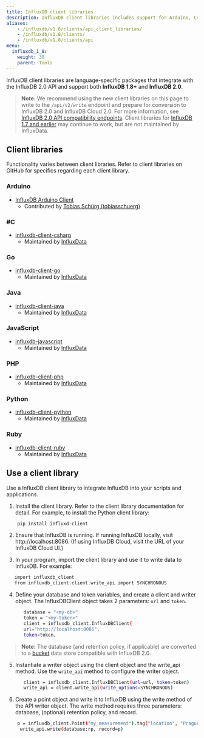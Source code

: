 ```yaml
---
title: InfluxDB client libraries
description: InfluxDB client libraries includes support for Arduino, C#, Go, Java, JavaScript, PHP, Python, and Ruby.
aliases:
    - /influxdb/v1.8/clients/api_client_libraries/
    - /influxdb/v1.8/clients/
    - /influxdb/v1.8/clients/api
menu:
  influxdb_1_8:
    weight: 30
    parent: Tools
---
```


InfluxDB client libraries are language-specific packages that integrate with the InfluxDB 2.0 API and support both **InfluxDB 1.8+** and **InfluxDB 2.0**.

>**Note:** We recommend using the new client libraries on this page to write to the `/api/v2/write` endpoint and prepare for conversion to InfluxDB 2.0 and InfluxDB Cloud 2.0. For more information, see [InfluxDB 2.0 API compatibility endpoints](/influxdb/v1.8/tools/api/#influxdb-2.0-compatibility-endpoints). Client libraries for [InfluxDB 1.7 and earlier](/influxdb/v1.7/tools/api_client_libraries/) may continue to work, but are not maintained by InfluxData.

## Client libraries

Functionality varies between client libraries. Refer to client libraries on GitHub for specifics regarding each client library.

### Arduino
- [InfluxDB Arduino Client](https://github.com/tobiasschuerg/InfluxDB-Client-for-Arduino)
  - Contributed by [Tobias Schürg (tobiasschuerg)](https://github.com/tobiasschuerg)

### #C
- [influxdb-client-csharp](https://github.com/influxdata/influxdb-client-csharp)
  - Maintained by [InfluxData](https://github.com/influxdata)

### Go

- [influxdb-client-go](https://github.com/influxdata/influxdb-client-go)
  - Maintained by [InfluxData](https://github.com/influxdata)

### Java

- [influxdb-client-java](https://github.com/influxdata/influxdb-client-java)
   - Maintained by [InfluxData](https://github.com/influxdata)

### JavaScript

* [influxdb-javascript](https://github.com/influxdata/influxdb-client-js)
   - Maintained by [InfluxData](https://github.com/influxdata)

### PHP

- [influxdb-client-php](https://github.com/influxdata/influxdb-client-php)
   - Maintained by [InfluxData](https://github.com/influxdata)

### Python

* [influxdb-client-python](https://github.com/influxdata/influxdb-client-python)
   - Maintained by [InfluxData](https://github.com/influxdata)

### Ruby

- [influxdb-client-ruby](https://github.com/influxdata/influxdb-client-ruby)
   - Maintained by [InfluxData](https://github.com/influxdata)

## Use a client library

Use a InfluxDB client library to integrate InfluxDB into your scripts and applications.

1. Install the client library. Refer to the client library documentation for detail. For example, to install the Python client library:

  ```sh
      pip install influxd-client
  ```

2. Ensure that InfluxDB is running. If running InfluxDB locally, visit http://localhost:8086. (If using InfluxDB Cloud, visit the URL of your InfluxDB Cloud UI.)

3. In your program, import the client library and use it to write data to InfluxDB. For example:

  ```sh
     import influxdb_client
     from influxdb_client.client.write_api import SYNCHRONOUS
  ```

4. Define your database and token variables, and create a client and writer object. The InfluxDBClient object takes 2 parameters: `url` and `token`.

   ```sh
      database = "<my-db>"
      token = "<my-token>"
      client = influxdb_client.InfluxDBClient(
      url="http://localhost:8086",
      token=token,
   ```

  >**Note:** The database (and retention policy, if applicable) are converted to a [bucket](https://v2.docs.influxdata.com/v2.0/reference/glossary/#bucket) data store compatible with InfluxDB 2.0.
  
5. Instantiate a writer object using the client object and the write_api method. Use the `write_api` method to configure the writer object.

   ```sh
      client = influxdb_client.InfluxDBClient(url=url, token=token)
      write_api = client.write_api(write_options=SYNCHRONOUS)
   ```

6. Create a point object and write it to InfluxDB using the write method of the API writer object. The write method requires three parameters: database, (optional) retention policy, and record.

  ```sh 
      p = influxdb_client.Point("my_measurement").tag("location", "Prague").field("temperature", 25.3)
       write_api.write(database:rp, record=p)
  ```
